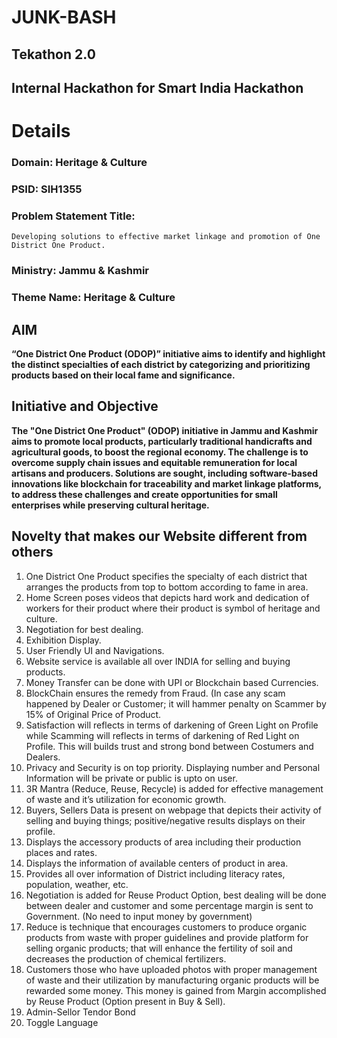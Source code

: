 # JUNK-BASH
## Tekathon 2.0
## Internal Hackathon for Smart India Hackathon
# Details

### Domain: Heritage & Culture
### PSID: SIH1355
### Problem Statement Title: 
    Developing solutions to effective market linkage and promotion of One District One Product.
### Ministry: Jammu & Kashmir
### Theme Name: Heritage & Culture

## AIM
**“One District One Product (ODOP)” initiative aims to identify and highlight the distinct specialties of each district by categorizing and prioritizing
products based on their local fame and significance.**

## Initiative and Objective
**The "One District One Product" (ODOP) initiative in Jammu and Kashmir aims to promote local products, particularly traditional handicrafts and
agricultural goods, to boost the regional economy. The challenge is to overcome supply chain issues and equitable remuneration for local artisans
and producers. Solutions are sought, including software-based innovations like blockchain for traceability and market linkage platforms, to address
these challenges and create opportunities for small enterprises while preserving cultural heritage.**

## Novelty that makes our Website different from others
1) One District One Product specifies the specialty of each district that arranges the products from top to bottom according to fame in area.
2) Home Screen poses videos that depicts hard work and dedication of workers for their product where their product is symbol of heritage and culture.
3) Negotiation for best dealing.
4) Exhibition Display.
5) User Friendly UI and Navigations.
6) Website service is available all over INDIA for selling and buying products.
7) Money Transfer can be done with UPI or Blockchain based Currencies.
8) BlockChain ensures the remedy from Fraud. (In case any scam happened by Dealer or Customer; it will hammer penalty on Scammer by 15% of Original Price of Product.
9) Satisfaction will reflects in terms of darkening of Green Light on Profile while Scamming will reflects in terms of darkening of Red Light on Profile. This will builds trust and strong bond between Costumers and Dealers.
10) Privacy and Security is on top priority. Displaying number and Personal Information will be private or public is upto on user.
11) 3R Mantra (Reduce, Reuse, Recycle) is added for effective management of waste and it’s utilization for economic growth.
12) Buyers, Sellers Data is present on webpage that depicts their activity of selling and buying things; positive/negative results displays on their profile.
13) Displays the accessory products of area including their production places and rates.
14) Displays the information of available centers of product in area.
15) Provides all over information of District including literacy rates, population, weather, etc.
16) Negotiation is added for Reuse Product Option, best dealing will be done between dealer and customer and some percentage margin is sent to Government. (No need to input money by government)
17) Reduce is technique that encourages customers to produce organic products from waste with proper guidelines and provide platform for
selling organic products; that will enhance the fertility of soil and decreases the production of chemical fertilizers.
18) Customers those who have uploaded photos with proper management of waste and their utilization by manufacturing organic products
will be rewarded some money. This money is gained from Margin accomplished by Reuse Product (Option present in Buy & Sell).
19) Admin-Sellor Tendor Bond
20) Toggle Language

